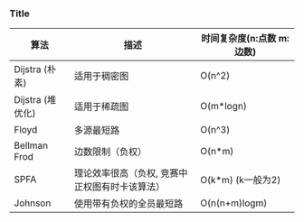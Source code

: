 ### Title

| 算法 | 描述 | 时间复杂度(n:点数 m:边数) |
| --- | --- | --- |
| Dijstra (朴素) | 适用于稠密图 | O(n^2) |
| Dijstra (堆优化) | 适用于稀疏图 | O(m*logn) |
| Floyd | 多源最短路 | O(n^3) |
| Bellman Frod | 边数限制（负权） | O(n*m) |
| SPFA | 理论效率很高（负权, 竞赛中正权图有时卡该算法） | O(k*m) (k一般为2) |
| Johnson | 使用带有负权的全员最短路 | O(n(n+m)logm) |